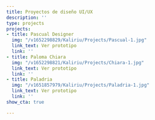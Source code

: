 ```yaml
---
title: Proyectos de diseño UI/UX
description: ''
type: projects
projects:
- title: Pascual Designer
  img: "/v1652298829/Kaliriu/Projects/Pascual-1.jpg"
  link_text: Ver prototipo
  link: ''
- title: Paloma Chiara
  img: "/v1652298821/Kaliriu/Projects/Chiara-1.jpg"
  link_text: Ver prototipo
  link: ''
- title: Paladria
  img: "/v1651857979/Kaliriu/Projects/Paladria-1.jpg"
  link_text: Ver prototipo
  link: ''
show_cta: true

---
```

